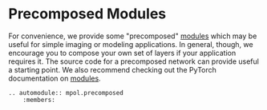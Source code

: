 # Precomposed Modules

For convenience, we provide some "precomposed" [modules](https://pytorch.org/docs/stable/notes/modules.html) which may be useful for simple imaging or modeling applications. In general, though, we encourage you to compose your own set of layers if your application requires it. The source code for a precomposed network can provide useful a starting point. We also recommend checking out the PyTorch documentation on [modules](https://pytorch.org/docs/stable/notes/modules.html).

```{eval-rst}
.. automodule:: mpol.precomposed
    :members:
```
